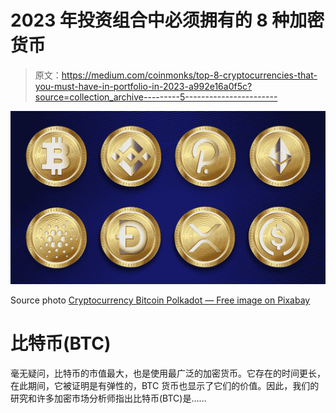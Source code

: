 # 2023 年投资组合中必须拥有的 8 种加密货币

> 原文：<https://medium.com/coinmonks/top-8-cryptocurrencies-that-you-must-have-in-portfolio-in-2023-a992e16a0f5c?source=collection_archive---------5----------------------->

![](img/836765bf8b4258ec276ade6b7a6042d5.png)

Source photo [Cryptocurrency Bitcoin Polkadot — Free image on Pixabay](https://pixabay.com/illustrations/cryptocurrency-bitcoin-polkadot-6928103/)

# 比特币(BTC)

毫无疑问，比特币的市值最大，也是使用最广泛的加密货币。它存在的时间更长，在此期间，它被证明是有弹性的，BTC 货币也显示了它们的价值。因此，我们的研究和许多加密市场分析师指出比特币(BTC)是……